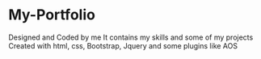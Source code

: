 # My-Portfolio
Designed and Coded by me
It contains my skills and some of my projects
Created with html, css, Bootstrap, Jquery and some plugins like AOS